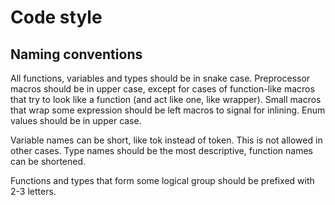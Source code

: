 # Code style

## Naming conventions

All functions, variables and types should be in snake case.
Preprocessor macros should be in upper case, except for cases of function-like macros that try to look like a function (and act like one, like wrapper).
Small macros that wrap some expression should be left macros to signal for inlining.
Enum values should be in upper case.

Variable names can be short, like tok instead of token. This is not allowed in other cases.
Type names should be the most descriptive, function names can be shortened.

Functions and types that form some logical group should be prefixed with 2-3 letters.

